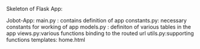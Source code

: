Skeleton of Flask App:

Jobot-App:
	main.py : contains definition of app
	constants.py: necessary constants for working of app 
	models.py : definiton of various tables in the app 
	views.py:various functions binding to the routed url
	utils.py:supporting functions
	templates:
		home.html
		